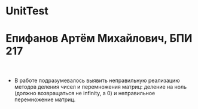 # UnitTest
# Епифанов Артём Михайлович, БПИ 217 <br> <br>
* В работе подразумевалось выявить неправильную реализацию методов деления чисел и перемножения матриц: деление на ноль (должно возвращаться не infinity, а 0) и неправильное перемножение матриц.
